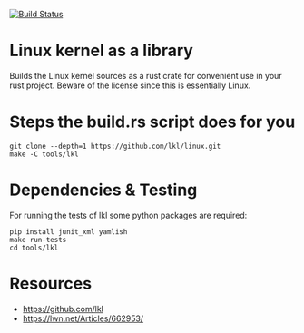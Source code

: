 [![Build Status](https://travis-ci.org/gz/rust-lkl.svg)](https://travis-ci.org/gz/rust-lkl)

# Linux kernel as a library
Builds the Linux kernel sources as a rust crate for convenient use in your rust project.
Beware of the license since this is essentially Linux.

# Steps the build.rs script does for you
```
git clone --depth=1 https://github.com/lkl/linux.git
make -C tools/lkl
```

# Dependencies & Testing
For running the tests of lkl some python packages are required:

```
pip install junit_xml yamlish
make run-tests
cd tools/lkl
```

# Resources
 * https://github.com/lkl
 * https://lwn.net/Articles/662953/